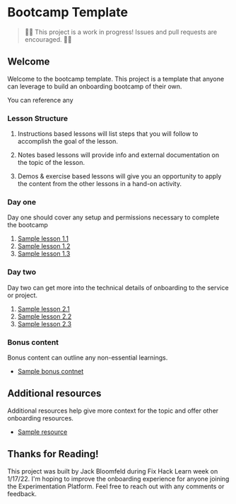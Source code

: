 # Bootcamp Template

> 🚨🚨 This project is a work in progress! Issues and pull requests are encouraged. 🚨🚨

## Welcome

Welcome to the bootcamp template. This project is a template that anyone can leverage to build an onboarding bootcamp of their own.

You can reference any

### Lesson Structure

1. Instructions based lessons will list steps that you will follow to accomplish the goal of the lesson.

2. Notes based lessons will provide info and external documentation on the topic of the lesson.

3. Demos & exercise based lessons will give you an opportunity to apply the content from the other lessons in a hand-on activity.

### Day one

Day one should cover any setup and permissions necessary to complete the bootcamp

1. [Sample lesson 1.1](step1-01)
2. [Sample lesson 1.2](step1-02)
3. [Sample lesson 1.3](step1-03)

### Day two

Day two can get more into the technical details of onboarding to the service or project.

1. [Sample lesson 2.1](step2-01)
2. [Sample lesson 2.2](step2-02)
3. [Sample lesson 2.3](step2-03)

### Bonus content

Bonus content can outline any non-essential learnings.

- [Sample bonus contnet](bonus-jest)

## Additional resources

Additional resources help give more context for the topic and offer other onboarding resources.

- [Sample resource](https://developer.mozilla.org/en-US/)

## Thanks for Reading!

This project was built by Jack Bloomfeld during Fix Hack Learn week on 1/17/22. I'm hoping to improve the onboarding experience for anyone joining the Experimentation Platform. Feel free to reach out with any comments or feedback.
